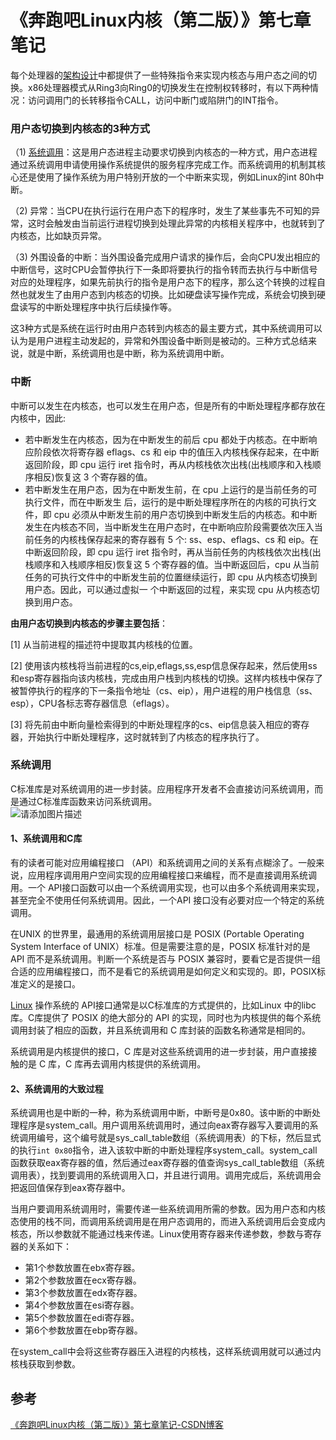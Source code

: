 # 《奔跑吧Linux内核（第二版）》第七章笔记

每个处理器的[架构设计](https://so.csdn.net/so/search?q=%E6%9E%B6%E6%9E%84%E8%AE%BE%E8%AE%A1&spm=1001.2101.3001.7020)中都提供了一些特殊指令来实现内核态与用户态之间的切换。x86处理器模式从Ring3向Ring0的切换发生在控制权转移时，有以下两种情况：访问调用门的长转移指令CALL，访问中断门或陷阱门的INT指令。

### 用户态切换到内核态的3种方式

（1) [系统调用](https://so.csdn.net/so/search?q=%E7%B3%BB%E7%BB%9F%E8%B0%83%E7%94%A8&spm=1001.2101.3001.7020)：这是用户态进程主动要求切换到内核态的一种方式，用户态进程通过系统调用申请使用操作系统提供的服务程序完成工作。而系统调用的机制其核心还是使用了操作系统为用户特别开放的一个中断来实现，例如Linux的int 80h中断。

（2) 异常：当CPU在执行运行在用户态下的程序时，发生了某些事先不可知的异常，这时会触发由当前运行进程切换到处理此异常的内核相关程序中，也就转到了内核态，比如缺页异常。

（3) 外围设备的中断：当外围设备完成用户请求的操作后，会向CPU发出相应的中断信号，这时CPU会暂停执行下一条即将要执行的指令转而去执行与中断信号对应的处理程序，如果先前执行的指令是用户态下的程序，那么这个转换的过程自然也就发生了由用户态到内核态的切换。比如硬盘读写操作完成，系统会切换到硬盘读写的中断处理程序中执行后续操作等。

这3种方式是系统在运行时由用户态转到内核态的最主要方式，其中系统调用可以认为是用户进程主动发起的，异常和外围设备中断则是被动的。三种方式总结来说，就是中断，系统调用也是中断，称为系统调用中断。

### 中断

中断可以发生在内核态，也可以发生在用户态，但是所有的中断处理程序都存放在内核中，因此:

-   若中断发生在内核态，因为在中断发生的前后 cpu 都处于内核态。在中断响应阶段依次将寄存器 eflags、cs 和 eip 中的值压入内核栈保存起来，在中断返回阶段，即 cpu 运行 iret 指令时，再从内核栈依次出栈(出栈顺序和入栈顺序相反)恢复这 3 个寄存器的值。
-   若中断发生在用户态，因为在中断发生前，在 cpu 上运行的是当前任务的可执行文件，而在中断发生 后，运行的是中断处理程序所在的内核的可执行文件，即 cpu 必须从中断发生前的用户态切换到中断发生后的内核态。和中断发生在内核态不同，当中断发生在用户态时，在中断响应阶段需要依次压入当前任务的内核栈保存起来的寄存器有 5 个: ss、esp、eflags、cs 和 eip。在中断返回阶段，即 cpu 运行 iret 指令时，再从当前任务的内核栈依次出栈(出栈顺序和入栈顺序相反)恢复这 5 个寄存器的值。当中断返回后，cpu 从当前任务的可执行文件中的中断发生前的位置继续运行，即 cpu 从内核态切换到用户态。因此，可以通过虚拟一 个中断返回的过程，来实现 cpu 从内核态切换到用户态。

**由用户态切换到内核态的步骤主要包括**：

\[1\] 从当前进程的描述符中提取其内核栈的位置。

\[2\] 使用该内核栈将当前进程的cs,eip,eflags,ss,esp信息保存起来，然后使用ss和esp寄存器指向该内核栈，完成由用户栈到内核栈的切换。这样内核栈中保存了被暂停执行的程序的下一条指令地址（cs、eip），用户进程的用户栈信息（ss、esp），CPU各标志寄存器信息（eflags）。

\[3\] 将先前由中断向量检索得到的中断处理程序的cs、eip信息装入相应的寄存器，开始执行中断处理程序，这时就转到了内核态的程序执行了。

### 系统调用

C标准库是对系统调用的进一步封装。应用程序开发者不会直接访问系统调用，而是通过C标准库函数来访问系统调用。  
![请添加图片描述](image/d1042a5ffd714be5e921d3721567af9e.jpeg#pic_center)

#### 1、系统调用和C库

有的读者可能对应用编程接口 （API）和系统调用之间的关系有点糊涂了。一般来说，应用程序调用用户空间实现的应用编程接口来编程，而不是直接调用系统调用。一个 API接口函数可以由一个系统调用实现，也可以由多个系统调用来实现，甚至完全不使用任何系统调用。因此，一个API 接口没有必要对应一个特定的系统调用。

在UNIX 的世界里，最通用的系统调用层接口是 POSIX (Portable Operating System Interface of UNIX）标准。但是需要注意的是，POSIX 标准针对的是 API 而不是系统调用。判断一个系统是否与 POSIX 兼容时，要看它是否提供一组合适的应用编程接口，而不是看它的系统调用是如何定义和实现的。即，POSIX标准定义的是接口。

[Linux](https://so.csdn.net/so/search?q=Linux&spm=1001.2101.3001.7020) 操作系统的 API接口通常是以C标准库的方式提供的，比如Linux 中的libc 库。C库提供了 POSIX 的绝大部分的 API 的实现，同时也为内核提供的每个系统调用封装了相应的函数，并且系统调用和 C 库封装的函数名称通常是相同的。

系统调用是内核提供的接口，C 库是对这些系统调用的进一步封装，用户直接接触的是 C 库，C 库再去调用内核提供的系统调用。

#### 2、系统调用的大致过程

系统调用也是中断的一种，称为系统调用中断，中断号是0x80。该中断的中断处理程序是system\_call。用户调用系统调用时，通过向eax寄存器写入要调用的系统调用编号，这个编号就是sys\_call\_table数组（系统调用表）的下标，然后显式的执行`int 0x80`指令，进入该软中断的中断处理程序system\_call。system\_call函数获取eax寄存器的值，然后通过eax寄存器的值查询sys\_call\_table数组（系统调用表），找到要调用的系统调用入口，并且进行调用。调用完成后，系统调用会把返回值保存到eax寄存器中。

当用户要调用系统调用时，需要传递一些系统调用所需的参数。因为用户态和内核态使用的栈不同，而调用系统调用是在用户态调用的，而进入系统调用后会变成内核态，所以参数就不能通过栈来传递。Linux使用寄存器来传递参数，参数与寄存器的关系如下：

-   第1个参数放置在ebx寄存器。
-   第2个参数放置在ecx寄存器。
-   第3个参数放置在edx寄存器。
-   第4个参数放置在esi寄存器。
-   第5个参数放置在edi寄存器。
-   第6个参数放置在ebp寄存器。

在system\_call中会将这些寄存器压入进程的内核栈，这样系统调用就可以通过内核栈获取到参数。



## 参考

[《奔跑吧Linux内核（第二版）》第七章笔记-CSDN博客](https://blog.csdn.net/weixin_51760563/article/details/122702111)